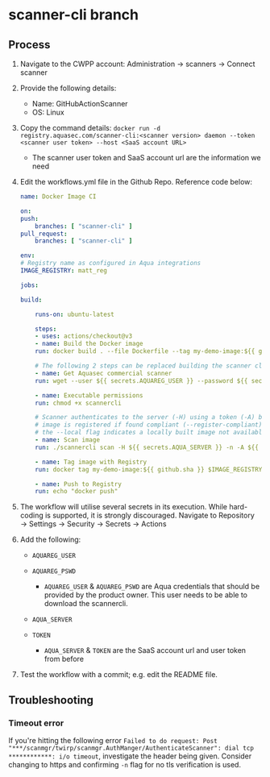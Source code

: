 # scanner-cli branch

## Process

1. Navigate to the CWPP account: Administration → scanners → Connect scanner
2. Provide the following details:
    * Name: GitHubActionScanner
    * OS: Linux

3. Copy the command details: `docker run -d  registry.aquasec.com/scanner-cli:<scanner version> daemon --token <scanner user token> --host <SaaS account URL>`
    * The scanner user token and SaaS account url are the information we need

4. Edit the workflows.yml file in the Github Repo. Reference code below:

    ```yaml
    name: Docker Image CI

    on:
    push:
        branches: [ "scanner-cli" ]
    pull_request:
        branches: [ "scanner-cli" ]

    env:
    # Registry name as configured in Aqua integrations
    IMAGE_REGISTRY: matt_reg

    jobs:

    build:

        runs-on: ubuntu-latest

        steps:
        - uses: actions/checkout@v3
        - name: Build the Docker image
        run: docker build . --file Dockerfile --tag my-demo-image:${{ github.sha }}

        # The following 2 steps can be replaced building the scanner cli within the builder image
        - name: Get Aquasec commercial scanner
        run: wget --user ${{ secrets.AQUAREG_USER }} --password ${{ secrets.AQUAREG_PSWD }} https://download.aquasec.com/scanner/2022.4/scannercli

        - name: Executable permissions
        run: chmod +x scannercli

        # Scanner authenticates to the server (-H) using a token (-A) but this can be replaced with user and password auth
        # image is registered if found compliant (--register-compliant) as belonging to the final registry (--registry).
        # the --local flag indicates a locally built image not available in the registry yet.
        - name: Scan image
        run: ./scannercli scan -H ${{ secrets.AQUA_SERVER }} -n -A ${{ secrets.TOKEN }} --local --text --register-compliant --registry $IMAGE_REGISTRY my-demo-image:${{ github.sha }} --htmlfile 1.html --textfile 2.txt --jsonfile 3.json

        - name: Tag image with Registry
        run: docker tag my-demo-image:${{ github.sha }} $IMAGE_REGISTRY/my-demo-image:${{ github.sha }}

        - name: Push to Registry
        run: echo "docker push"
    ```

5. The workflow will utilise several secrets in its execution. While hard-coding is supported, it is strongly discouraged. Navigate to Repository → Settings → Security → Secrets → Actions
6. Add the following:
    * `AQUAREG_USER`
    * `AQUAREG_PSWD`
        * `AQUAREG_USER` & `AQUAREG_PSWD` are Aqua credentials that should be provided by the product owner. This user needs to be able to download the scannercli.

    * `AQUA_SERVER`
    * `TOKEN`
        * `AQUA_SERVER` & `TOKEN` are the  SaaS account url and user token from before
7. Test the workflow with a commit; e.g. edit the README file.

## Troubleshooting

### Timeout error

If you're hitting the following error `Failed to do request: Post "***/scanmgr/twirp/scanmgr.AuthManger/AuthenticateScanner": dial tcp ************: i/o timeout`, investigate the header being given. Consider changing to https and confirming `-n` flag for no tls verification is used.

